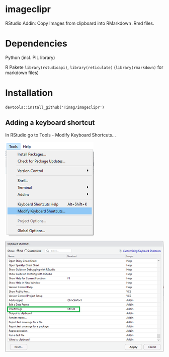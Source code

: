 # imageclipr
RStudio Addin: Copy Images from clipboard into RMarkdown .Rmd files.

# Dependencies
Python (incl. PIL library)

R Pakete `library(rstudioapi)`, `library(reticulate)` (`library(rmarkdown)` for markdown files)

# Installation
`devtools::install_github('Timag/imageclipr')`

## Adding a keyboard shortcut
In RStudio go to Tools - Modify Keyboard Shortcuts...

![Plot title. ](clipboardImage_1.png)

![Plot title. ](clipboardImage_2.png)
